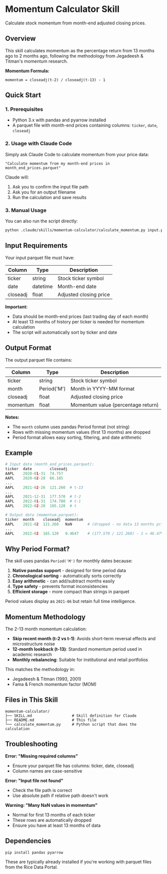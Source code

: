 # Momentum Calculator Skill

Calculate stock momentum from month-end adjusted closing prices.

## Overview

This skill calculates momentum as the percentage return from 13 months ago to 2 months ago, following the methodology from Jegadeesh & Titman's momentum research.

**Momentum Formula:**
```
momentum = closeadj(t-2) / closeadj(t-13) - 1
```

## Quick Start

### 1. Prerequisites

- Python 3.x with pandas and pyarrow installed
- A parquet file with month-end prices containing columns: `ticker`, `date`, `closeadj`

### 2. Usage with Claude Code

Simply ask Claude Code to calculate momentum from your price data:

```
"Calculate momentum from my month-end prices in month_end_prices.parquet"
```

Claude will:
1. Ask you to confirm the input file path
2. Ask you for an output filename
3. Run the calculation and save results

### 3. Manual Usage

You can also run the script directly:

```bash
python .claude/skills/momentum-calculator/calculate_momentum.py input.parquet output.parquet
```

## Input Requirements

Your input parquet file must have:

| Column   | Type     | Description                    |
|----------|----------|--------------------------------|
| ticker   | string   | Stock ticker symbol            |
| date     | datetime | Month-end date                 |
| closeadj | float    | Adjusted closing price         |

**Important:**
- Data should be month-end prices (last trading day of each month)
- At least 13 months of history per ticker is needed for momentum calculation
- The script will automatically sort by ticker and date

## Output Format

The output parquet file contains:

| Column    | Type          | Description                          |
|-----------|---------------|--------------------------------------|
| ticker    | string        | Stock ticker symbol                  |
| month     | Period('M')   | Month in YYYY-MM format             |
| closeadj  | float         | Adjusted closing price              |
| momentum  | float         | Momentum value (percentage return)  |

**Notes:**
- The `month` column uses pandas Period format (not string)
- Rows with missing momentum values (first 13 months) are dropped
- Period format allows easy sorting, filtering, and date arithmetic

## Example

```python
# Input data (month_end_prices.parquet):
ticker  date        closeadj
AAPL    2020-01-31  74.757
AAPL    2020-02-28  66.185
...
AAPL    2021-02-26  121.260  # t-13
...
AAPL    2021-12-31  177.570  # t-2
AAPL    2022-01-31  174.780  # t-1
AAPL    2022-02-28  165.120  # t

# Output data (momentum.parquet):
ticker  month    closeadj  momentum
AAPL    2021-02  121.260   NaN       # (dropped - no data 13 months prior)
...
AAPL    2022-02  165.120   0.4647    # (177.570 / 121.260) - 1 = 46.47% return
```

## Why Period Format?

The skill uses pandas `Period('M')` for monthly dates because:

1. **Native pandas support** - designed for time period data
2. **Chronological sorting** - automatically sorts correctly
3. **Easy arithmetic** - can add/subtract months easily
4. **Type safety** - prevents format inconsistencies
5. **Efficient storage** - more compact than strings in parquet

Period values display as `2021-06` but retain full time intelligence.

## Momentum Methodology

The 2-13 month momentum calculation:

- **Skip recent month (t-2 vs t-1)**: Avoids short-term reversal effects and microstructure noise
- **12-month lookback (t-13)**: Standard momentum period used in academic research
- **Monthly rebalancing**: Suitable for institutional and retail portfolios

This matches the methodology in:
- Jegadeesh & Titman (1993, 2001)
- Fama & French momentum factor (MOM)

## Files in This Skill

```
momentum-calculator/
├── SKILL.md                  # Skill definition for Claude
├── README.md                 # This file
└── calculate_momentum.py     # Python script that does the calculation
```

## Troubleshooting

**Error: "Missing required columns"**
- Ensure your parquet file has columns: ticker, date, closeadj
- Column names are case-sensitive

**Error: "Input file not found"**
- Check the file path is correct
- Use absolute path if relative path doesn't work

**Warning: "Many NaN values in momentum"**
- Normal for first 13 months of each ticker
- These rows are automatically dropped
- Ensure you have at least 13 months of data

## Dependencies

```bash
pip install pandas pyarrow
```

These are typically already installed if you're working with parquet files from the Rice Data Portal.
